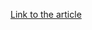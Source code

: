 [Link to the article](https://cloud.google.com/blog/topics/threat-intelligence/creative-phishing-academics-critics-of-russia/)
